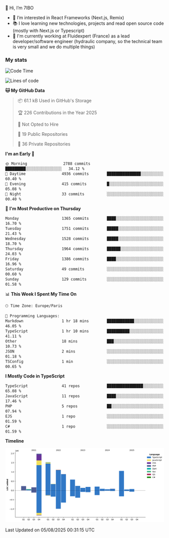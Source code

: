 👋 Hi, I’m 7IBO

- 👀 I’m interested in React Frameworks (Next.js, Remix)
- 📚 I love learning new technologies, projects and read open source code (mostly with Next.js or Typescript)
- 💼 I'm currently working at Fluidexpert (France) as a lead developer/software engineer (hydraulic company, so the technical team is very small and we do multiple things)

### My stats
<!--START_SECTION:waka-->
![Code Time](http://img.shields.io/badge/Code%20Time-1%2C146%20hrs%202%20mins-blue)

![Lines of code](https://img.shields.io/badge/From%20Hello%20World%20I%27ve%20Written-9.0%20million%20lines%20of%20code-blue)

**🐱 My GitHub Data** 

> 📦 61.1 kB Used in GitHub's Storage 
 > 
> 🏆 226 Contributions in the Year 2025
 > 
> 🚫 Not Opted to Hire
 > 
> 📜 19 Public Repositories 
 > 
> 🔑 36 Private Repositories 
 > 
**I'm an Early 🐤** 

```text
🌞 Morning                2788 commits        █████████░░░░░░░░░░░░░░░░   34.12 % 
🌆 Daytime                4936 commits        ███████████████░░░░░░░░░░   60.40 % 
🌃 Evening                415 commits         █░░░░░░░░░░░░░░░░░░░░░░░░   05.08 % 
🌙 Night                  33 commits          ░░░░░░░░░░░░░░░░░░░░░░░░░   00.40 % 
```
📅 **I'm Most Productive on Thursday** 

```text
Monday                   1365 commits        ████░░░░░░░░░░░░░░░░░░░░░   16.70 % 
Tuesday                  1751 commits        █████░░░░░░░░░░░░░░░░░░░░   21.43 % 
Wednesday                1528 commits        █████░░░░░░░░░░░░░░░░░░░░   18.70 % 
Thursday                 1964 commits        ██████░░░░░░░░░░░░░░░░░░░   24.03 % 
Friday                   1386 commits        ████░░░░░░░░░░░░░░░░░░░░░   16.96 % 
Saturday                 49 commits          ░░░░░░░░░░░░░░░░░░░░░░░░░   00.60 % 
Sunday                   129 commits         ░░░░░░░░░░░░░░░░░░░░░░░░░   01.58 % 
```


📊 **This Week I Spent My Time On** 

```text
🕑︎ Time Zone: Europe/Paris

💬 Programming Languages: 
Markdown                 1 hr 18 mins        ████████████░░░░░░░░░░░░░   46.05 % 
TypeScript               1 hr 10 mins        ██████████░░░░░░░░░░░░░░░   41.11 % 
Other                    18 mins             ███░░░░░░░░░░░░░░░░░░░░░░   10.73 % 
JSON                     2 mins              ░░░░░░░░░░░░░░░░░░░░░░░░░   01.18 % 
TSConfig                 1 min               ░░░░░░░░░░░░░░░░░░░░░░░░░   00.65 % 
```

**I Mostly Code in TypeScript** 

```text
TypeScript               41 repos            ████████████████░░░░░░░░░   65.08 % 
JavaScript               11 repos            ████░░░░░░░░░░░░░░░░░░░░░   17.46 % 
PHP                      5 repos             ██░░░░░░░░░░░░░░░░░░░░░░░   07.94 % 
EJS                      1 repo              ░░░░░░░░░░░░░░░░░░░░░░░░░   01.59 % 
C#                       1 repo              ░░░░░░░░░░░░░░░░░░░░░░░░░   01.59 % 
```



**Timeline**

![Lines of Code chart](https://raw.githubusercontent.com/7IBO/7IBO/main/assets/bar_graph.png)


 Last Updated on 05/08/2025 00:31:15 UTC
<!--END_SECTION:waka-->
